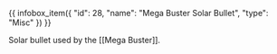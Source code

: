 {{ infobox_item({
	"id": 28,
	"name": "Mega Buster Solar Bullet",
	"type": "Misc"
}) }}

Solar bullet used by the [[Mega Buster]].
